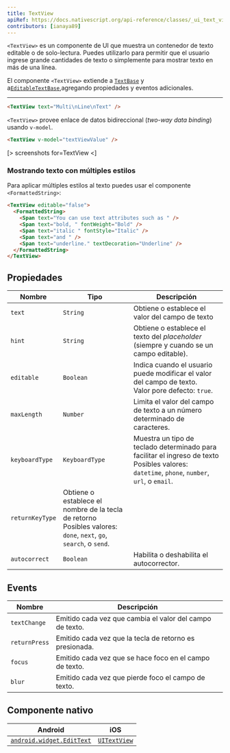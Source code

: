 ```yaml
---
title: TextView
apiRef: https://docs.nativescript.org/api-reference/classes/_ui_text_view_.textview
contributors: [ianaya89]
---
```


`<TextView>` es un componente de UI que muestra un contenedor de texto editable o de solo-lectura. Puedes utilizarlo para permitir que el usuario ingrese grande cantidades de texto o simplemente para mostrar texto en más de una línea.

El componente `<TextView>` extiende a [`TextBase`](https://docs.nativescript.org/api-reference/classes/_ui_text_base_.textbase) y a[`EditableTextBase`](https://docs.nativescript.org/api-reference/classes/_ui_editor_text_base_.editabletextbase),agregando propiedades y eventos adicionales.

---

```html
<TextView text="Multi\nLine\nText" />
```

`<TextView>` provee enlace de datos bidireccional (*two-way data binding*) usando `v-model`.

```html
<TextView v-model="textViewValue" />
```

[> screenshots for=TextView <]

### Mostrando texto con múltiples estilos

Para aplicar múltiples estilos al texto puedes usar el componente `<FormattedString>`:

```html
<TextView editable="false">
  <FormattedString>
    <Span text="You can use text attributes such as " />
    <Span text="bold, " fontWeight="Bold" />
    <Span text="italic " fontStyle="Italic" />
    <Span text="and " />
    <Span text="underline." textDecoration="Underline" />
  </FormattedString>
</TextView>
```

## Propiedades

| Nombre | Tipo | Descripción |
|------|------|-------------|
| `text` | `String` | Obtiene o establece el valor del campo de texto
| `hint` | `String` | Obtiene o establece el texto del *placeholder* (siempre y cuando se un campo editable).
| `editable` | `Boolean` | Indica cuando el usuario puede modificar el valor del campo de texto.<br>Valor pore defecto: `true`.
| `maxLength` | `Number` | Limita el valor del campo de texto a un número determinado de caracteres.
| `keyboardType` | `KeyboardType` | Muestra un tipo de teclado determinado para facilitar el ingreso de texto<br/>Posibles valores: `datetime`, `phone`, `number`, `url`, o `email`.
| `returnKeyType` | Obtiene o establece el nombre de la tecla de retorno<br/>Posibles valores: `done`, `next`, `go`, `search`, o `send`.
| `autocorrect` | `Boolean` | Habilita o deshabilita el autocorrector.

## Events

| Nombre | Descripción |
|------|-------------|
| `textChange` | Emitido cada vez que cambia el valor del campo de texto.
| `returnPress` | Emitido cada vez que la tecla de retorno es presionada.
| `focus` | Emitido cada vez que se hace foco en el campo de texto.
| `blur` | Emitido cada vez que pierde foco el campo de texto.

## Componente nativo

| Android | iOS |
|---------|-----|
| [`android.widget.EditText`](https://developer.android.com/reference/android/widget/EditText.html) | [`UITextView`](https://developer.apple.com/documentation/uikit/uitextview)
